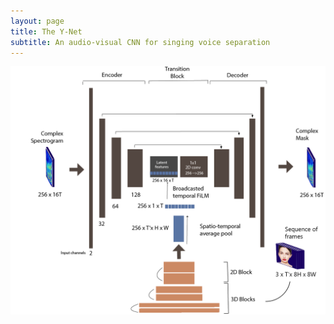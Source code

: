 ```yaml
---
layout: page
title: The Y-Net
subtitle: An audio-visual CNN for singing voice separation
---
```



![Y-Net](/img/model.png "Y-Net Architecture")

